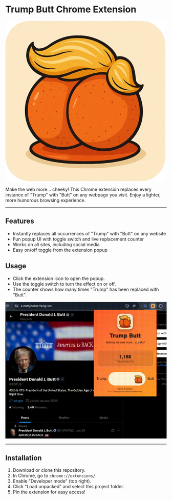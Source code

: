 # Trump Butt Chrome Extension

![Logo](<(root)/assets/logo__roundedcorners.png>)

Make the web more... cheeky! This Chrome extension replaces every instance of "Trump" with "Butt" on any webpage you visit. Enjoy a lighter, more humorous browsing experience.

---

## Features

- Instantly replaces all occurrences of "Trump" with "Butt" on any website
- Fun popup UI with toggle switch and live replacement counter
- Works on all sites, including social media
- Easy on/off toggle from the extension popup

## Usage

- Click the extension icon to open the popup.
- Use the toggle switch to turn the effect on or off.
- The counter shows how many times "Trump" has been replaced with "Butt".

![twitter.com Example](<(root)/assets/xitter.gif>)

---

## Installation

1. Download or clone this repository.
2. In Chrome, go to `chrome://extensions/`.
3. Enable "Developer mode" (top right).
4. Click "Load unpacked" and select this project folder.
5. Pin the extension for easy access!
